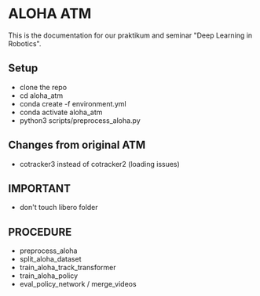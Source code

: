 # ALOHA ATM
This is the documentation for our praktikum and seminar "Deep Learning in Robotics".

## Setup
- clone the repo
- cd aloha_atm
- conda create -f environment.yml
- conda activate aloha_atm
- python3 scripts/preprocess_aloha.py

## Changes from original ATM
- cotracker3 instead of cotracker2 (loading issues)

## IMPORTANT
- don't touch libero folder

## PROCEDURE
- preprocess_aloha
- split_aloha_dataset
- train_aloha_track_transformer
- train_aloha_policy
- eval_policy_network / merge_videos